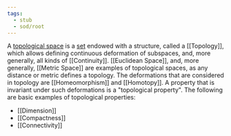 ```yaml
---
tags:
  - stub
  - sod/root
---
```


A [topological space](https://en.wikipedia.org/wiki/Topological_space "Topological space") is a [set](https://en.wikipedia.org/wiki/Set_(mathematics) "Set (mathematics)") endowed with a structure, called a [[Topology]], which allows defining continuous deformation of subspaces, and, more generally, all kinds of [[Continuity]]. [[Euclidean Space]], and, more generally, [[Metric Space]] are examples of topological spaces, as any distance or metric defines a topology. The deformations that are considered in topology are [[Homeomorphism]] and [[Homotopy]]. A property that is invariant under such deformations is a "topological property". The following are basic examples of topological properties:
- [[Dimension]]
- [[Compactness]]
- [[Connectivity]]